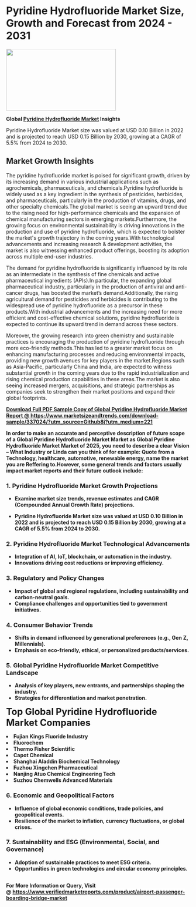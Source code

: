 <H1>Pyridine Hydrofluoride Market Size, Growth and Forecast from 2024 - 2031</H1><img class="aligncenter size-medium wp-image-584254" src="https://thirdeyenews.in/wp-content/uploads/2024/09/Global-Market-Research-300x168.jpeg" alt="" width="300" height="168" /><p><strong>Global&nbsp;<a href="https://www.marketsizeandtrends.com/download-sample/337024/?utm_source=Github8j?utm_medium=221">Pyridine Hydrofluoride Market</a> Insights</strong></p><p>Pyridine Hydrofluoride Market size was valued at USD 0.10 Billion in 2022 and is projected to reach USD 0.15 Billion by 2030, growing at a CAGR of 5.5% from 2024 to 2030.</p><p><h2>Market Growth Insights</h2> <p>The pyridine hydrofluoride market is poised for significant growth, driven by its increasing demand in various industrial applications such as agrochemicals, pharmaceuticals, and chemicals.Pyridine hydrofluoride is widely used as a key ingredient in the synthesis of pesticides, herbicides, and pharmaceuticals, particularly in the production of vitamins, drugs, and other specialty chemicals.The global market is seeing an upward trend due to the rising need for high-performance chemicals and the expansion of chemical manufacturing sectors in emerging markets.Furthermore, the growing focus on environmental sustainability is driving innovations in the production and use of pyridine hydrofluoride, which is expected to bolster the market's growth trajectory in the coming years.With technological advancements and increasing research & development activities, the market is also witnessing enhanced product offerings, boosting its adoption across multiple end-user industries.</p> <p><strong><a href="#"></a></strong></p> <p>The demand for pyridine hydrofluoride is significantly influenced by its role as an intermediate in the synthesis of fine chemicals and active pharmaceutical ingredients (APIs).In particular, the expanding global pharmaceutical industry, particularly in the production of antiviral and anti-cancer drugs, has boosted the market’s demand.Additionally, the rising agricultural demand for pesticides and herbicides is contributing to the widespread use of pyridine hydrofluoride as a precursor in these products.With industrial advancements and the increasing need for more efficient and cost-effective chemical solutions, pyridine hydrofluoride is expected to continue its upward trend in demand across these sectors.</p> <p>Moreover, the growing research into green chemistry and sustainable practices is encouraging the production of pyridine hydrofluoride through more eco-friendly methods.This has led to a greater market focus on enhancing manufacturing processes and reducing environmental impacts, providing new growth avenues for key players in the market.Regions such as Asia-Pacific, particularly China and India, are expected to witness substantial growth in the coming years due to the rapid industrialization and rising chemical production capabilities in these areas.The market is also seeing increased mergers, acquisitions, and strategic partnerships as companies seek to strengthen their market positions and expand their global footprints.</p> <p><strong><a href="#"></p><p><span class=""><strong>Download Full PDF Sample Copy of Global Pyridine Hydrofluoride Market Report</strong> @ <a href="https://www.marketsizeandtrends.com/download-sample/337024/?utm_source=Github8j?utm_medium=221" target="_blank">https://www.marketsizeandtrends.com/download-sample/337024/?utm_source=Github8j?utm_medium=221</a></span></p><p>In order to make an accurate and perceptive description of future scope of a Global&nbsp;Pyridine Hydrofluoride Market Market as Global&nbsp;Pyridine Hydrofluoride Market Market of 2025, you need to describe a clear Vision &ndash; What Industry or Linda can you think of for example: Quote from a Technology, healthcare, automotive, renewable energy, name the market you are Reffering to.However, some general trends and factors usually impact market reports and their future outlook include:</p><h3>1.&nbsp;<strong>Pyridine Hydrofluoride Market Growth Projections</strong></h3><ul><li>Examine market size trends, revenue estimates and CAGR (Compounded Annual Growth Rate) projections.</li><li><p>Pyridine Hydrofluoride Market size was valued at USD 0.10 Billion in 2022 and is projected to reach USD 0.15 Billion by 2030, growing at a CAGR of 5.5% from 2024 to 2030.</p></li></ul><h3>2.&nbsp;<strong>Pyridine Hydrofluoride Market Technological Advancements</strong></h3><ul><li>Integration of AI, IoT, blockchain, or automation in the industry.</li><li>Innovations driving cost reductions or improving efficiency.</li></ul><h3>3.&nbsp;<strong>Regulatory and Policy Changes</strong></h3><ul><li>Impact of global and regional regulations, including sustainability and carbon-neutral goals.</li><li>Compliance challenges and opportunities tied to government initiatives.</li></ul><h3>4.&nbsp;<strong>Consumer Behavior Trends</strong></h3><ul><li>Shifts in demand influenced by generational preferences (e.g., Gen Z, Millennials).</li><li>Emphasis on eco-friendly, ethical, or personalized products/services.</li></ul><h3>5.&nbsp;<strong>Global Pyridine Hydrofluoride Market Competitive Landscape</strong></h3><ul><li>Analysis of key players, new entrants, and partnerships shaping the industry.</li><li>Strategies for differentiation and market penetration.</li></ul><p data-pm-slice="1 1 []"><span style="color: inherit; font-family: inherit; font-size: 25px;">Top Global Pyridine Hydrofluoride Market Companies</span></p><div class="" data-test-id=""><p><li>Fujian Kings Fluoride Industry</li><li> Fluorochem</li><li> Thermo Fisher Scientific</li><li> Capot Chemical</li><li> Shanghai Aladdin Biochemical Technology</li><li> Fuzhou Xingchen Pharmaceutical</li><li> Nanjing Atuo Chemical Engineering Tech</li><li> Suzhou Chemwells Advanced Materials</li></p></div><h3>6.&nbsp;<strong>Economic and Geopolitical Factors</strong></h3><ul><li>Influence of global economic conditions, trade policies, and geopolitical events.</li><li>Resilience of the market to inflation, currency fluctuations, or global crises.</li></ul><h3>7.&nbsp;<strong>Sustainability and ESG (Environmental, Social, and Governance)</strong></h3><ul><li>Adoption of sustainable practices to meet ESG criteria.</li><li>Opportunities in green technologies and circular economy principles.</li></ul><h2><strong style="font-size: 14px;">For More Information or Query, Visit @&nbsp;</strong><a style="background-color: #ffffff; font-size: 14px;" href="https://www.marketsizeandtrends.com/report/pyridine-hydrofluoride-market/" target="_blank">https://www.verifiedmarketreports.com/product/airport-passenger-boarding-bridge-market</a></h2>